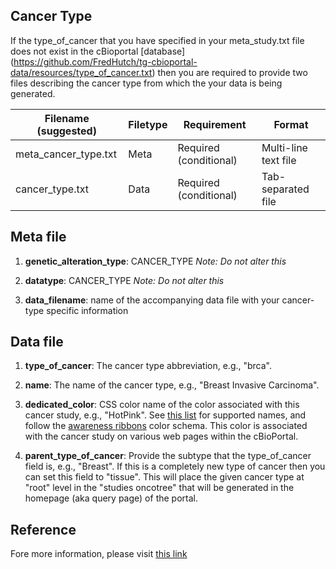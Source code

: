 ## Cancer Type 

If the type_of_cancer that you have specified in your meta_study.txt file does not exist in the cBioportal [database] (https://github.com/FredHutch/tg-cbioportal-data/resources/type_of_cancer.txt) then you are required to provide two files describing the cancer type from which the your data is being generated.

| Filename (suggested)    | Filetype    | Requirement| Format  |  
|-------------|-------------|-------------|----------|
| meta_cancer_type.txt | Meta |Required (conditional)| Multi-line text file|
| cancer_type.txt | Data |Required (conditional)| Tab-separated file |


## Meta file 

1. **genetic_alteration_type**: CANCER_TYPE
*Note: Do not alter this*

2. **datatype**: CANCER_TYPE
*Note: Do not alter this*

3. **data_filename**: name of the accompanying data file with your cancer-type specific information


## Data file 

1. **type_of_cancer**: The cancer type abbreviation, e.g., "brca".

2. **name**: The name of the cancer type, e.g., "Breast Invasive Carcinoma".

3. **dedicated_color**: CSS color name of the color associated with this cancer study, e.g., "HotPink". See [this list](https://www.w3.org/TR/css-color-3/#svg-color) for supported names, and follow the [awareness ribbons](https://en.wikipedia.org/wiki/List_of_awareness_ribbons) color schema. This color is associated with the cancer study on various web pages within the cBioPortal.

4. **parent_type_of_cancer**: Provide the subtype that the type_of_cancer field is, e.g., "Breast". If this is a completely new type of cancer then you can set this field to "tissue". This will place the given cancer type at "root" level in the "studies oncotree" that will be generated in the homepage (aka query page) of the portal.

## Reference 
Fore more information, please visit [this link](https://docs.cbioportal.org/file-formats/#cancer-type)